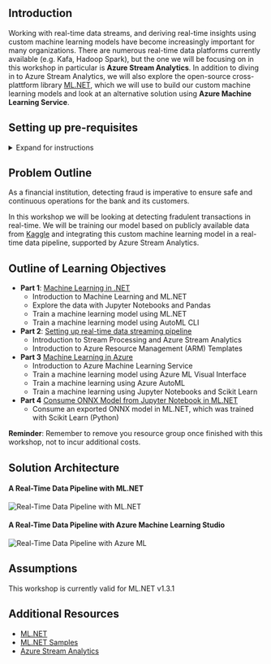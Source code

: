 ## Introduction
Working with real-time data streams, and deriving real-time insights using custom machine learning models have become increasingly important for many organizations. There are numerous real-time data platforms currently available (e.g. Kafa, Hadoop Spark), but the one we will be focusing on in this workshop in particular is **Azure Stream Analytics**. In addition to diving in to Azure Stream Analytics, we will also explore the open-source cross-plattform library [ML.NET](https://github.com/dotnet/machinelearning), which we will use to build our custom machine learning models and look at an alternative solution using **Azure Machine Learning Service**.

## Setting up pre-requisites
<details>
  <summary>Expand for instructions</summary>
  <p>
  <ol>
    <li><b>Download the .NET Core SDK</b></li>
   <ol>
      <li>Go to <a href="https://dotnet.microsoft.com/download">the following page to download the SDK</a></li>
      <li>Select the correct tab for your operating system (e.g. Windows, Linux or Mac) </li>
      <li>Click on the <b>Build Apps</b> download option <img src="https://github.com/aslotte/mldotnet-real-time-data-streaming-workshop/blob/master/instructions/images/download-dotnetcoresdk.PNG"></li>
      <li>Open the installer once the download is complete and follow provided instructions </li>
  </ol>
   <li><b>Install VS Code</b></li>
   <ol>
      <li>Go to <a href="https://code.visualstudio.com/download">the following page to download the VS Code</a></li>
      <li>Select the correct installation for your operating system (e.g. Windows, Linux or Mac)<img src="https://github.com/aslotte/mldotnet-real-time-data-streaming-workshop/blob/master/instructions/images/download-vscode.PNG"> </li>
      <li>Open the installer once the download is complete and follow provided instructions </li>
     <li>Open VS Code once the installation is complete</li>
  </ol>    
   <li><b>Install the C# Extension</b></li>
   <ol>
      <li>In VS Code, select View -> Extensions<img src="https://github.com/aslotte/mldotnet-real-time-data-streaming-workshop/blob/master/instructions/images/vscode-opening-extensions.png"></li>
     <li>Search for <b>C#</b></li> 
     <li>Click <b>Install</b><img src="https://github.com/aslotte/mldotnet-real-time-data-streaming-workshop/blob/master/instructions/images/vscode-install-csharpextension.png"></li>      
  </ol>        
   <li><b>Install the Azure Function's Extension</b></li>
   <ol>
      <li>In VS Code, select View -> Extensions<img src="https://github.com/aslotte/mldotnet-real-time-data-streaming-workshop/blob/master/instructions/images/vscode-opening-extensions.png"></li>
     <li>Search for <b>Azure Function</b></li> 
     <li>Click <b>Install</b><img src="https://github.com/aslotte/mldotnet-real-time-data-streaming-workshop/blob/master/instructions/images/vscode-install-azurefunctionextension.png"></li>      
  </ol>     
   <li><b>Install the ML.NET CLI</b></li>
   <li><b>Copy/Clone repo</b></li>
   <li><b>Download the data</b></li>
   <li><b>Create a free Azure subscription</b></li>
   <li><b>Create a Power BI account</b></li>
   <li><b>Create an Outlook e-mail</b></li>
   <li><b>Download Azure Storage Explorer (required for part 3)</b></li>
  </ol>
  </p>
</details>

## Problem Outline
As a financial institution, detecting fraud is imperative to ensure safe and continuous operations for the bank and its customers.  

In this workshop we will be looking at detecting fradulent transactions in real-time. We will be training our model based on publicly available data from [Kaggle](https://www.kaggle.com/ntnu-testimon/paysim1) and integrating this custom machine learning model in a real-time data pipeline, supported by Azure Stream Analytics.

## Outline of Learning Objectives
- **Part 1**: [Machine Learning in .NET](https://github.com/aslotte/mldotnet-real-time-data-streaming-workshop/blob/master/instructions/part1-ml.md)
  - Introduction to Machine Learning and ML.NET
  - Explore the data with Jupyter Notebooks and Pandas
  - Train a machine learning model using ML.NET
  - Train a machine learning model using AutoML CLI
- **Part 2**: [Setting up real-time data streaming pipeline](https://github.com/aslotte/mldotnet-real-time-data-streaming-workshop/blob/master/instructions/part2-streaming.md)
  - Introduction to Stream Processing and Azure Stream Analytics
  - Introduction to Azure Resource Management (ARM) Templates
- **Part 3** [Machine Learning in Azure](https://github.com/aslotte/mldotnet-real-time-data-streaming-workshop/blob/master/instructions/part1-azureml.md)
  - Introduction to Azure Machine Learning Service
  - Train a machine learning model using Azure ML Visual Interface
  - Train a machine learning using Azure AutoML
  - Train a machine learning using Jupyter Notebooks and  Scikit Learn
- **Part 4** [Consume ONNX Model from Jupyter Notebook in ML.NET](https://github.com/aslotte/mldotnet-real-time-data-streaming-workshop/blob/master/instructions/part3-consume-onnx-model.md)
  - Consume an exported ONNX model in ML.NET, which was trained with Scikit Learn (Python)
  
**Reminder**: Remember to remove you resource group once finished with this workshop, not to incur additional costs.
  
## Solution Architecture 
#### A Real-Time Data Pipeline with ML.NET
![Real-Time Data Pipeline with ML.NET](https://github.com/aslotte/mldotnet-real-time-data-streaming-workshop/blob/master/instructions/images/Solution%20Architecture%20-%20ML.NET.png)


#### A Real-Time Data Pipeline with Azure Machine Learning Studio
![Real-Time Data Pipeline with Azure ML](https://github.com/aslotte/mldotnet-real-time-data-streaming-workshop/blob/master/instructions/images/Solution%20Architecture%20-%20Azure%20ML.png)

## Assumptions
This workshop is currently valid for ML.NET v1.3.1

## Additional Resources
- [ML.NET](https://github.com/dotnet/machinelearning)
- [ML.NET Samples](https://github.com/dotnet/machinelearning-samples)
- [Azure Stream Analytics](https://docs.microsoft.com/en-us/azure/stream-analytics/stream-analytics-introduction)

